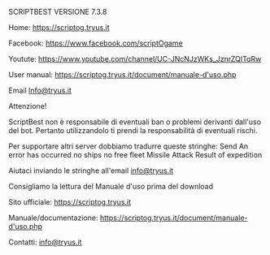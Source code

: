 SCRIPTBEST VERSIONE 7.3.8

Home: https://scriptog.tryus.it

Facebook: https://www.facebook.com/scriptOgame

Youtute: https://www.youtube.com/channel/UC-JNcNJzWKs_JznrZQITqRw

User manual: https://scriptog.tryus.it/document/manuale-d'uso.php

Email Info@tryus.it

Attenzione!

ScriptBest non è responsabile di eventuali ban o problemi derivanti dall'uso del bot. Pertanto utilizzandolo
ti prendi la responsabilità di eventuali rischi.

Per supportare altri server dobbiamo tradurre queste stringhe:
Send
An error has occurred
no ships
no free fleet
Missile Attack
Result of expedition
  
Aiutaci inviando le stringhe all'email info@tryus.it


Consigliamo la lettura del Manuale d'uso prima del download

Sito ufficiale:
https://scriptog.tryus.it

Manuale/documentazione:
https://scriptog.tryus.it/document/manuale-d'uso.php

Contatti:
info@tryus.it



